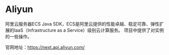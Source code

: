# Aliyun

阿里云服务器ECS Java SDK，ECS是阿里云提供的性能卓越、稳定可靠、弹性扩展的IaaS（Infrastructure as a Service）级别云计算服务。
项目中提供了对实例的一些操作。

官网地址：https://next.api.aliyun.com/


